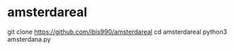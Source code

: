 # amsterdareal

git clone https://github.com/ibis990/amsterdareal
cd amsterdareal
python3 amsterdana.py

